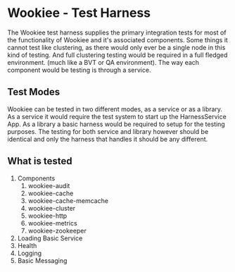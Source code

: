 # Wookiee - Test Harness
The Wookiee test harness supplies the primary integration tests for most of the functionality of Wookiee and it's associated components. Some things it cannot test like clustering, as there would only ever be a single node in this kind of testing. And full clustering testing would be required in a full fledged environment. (much like a BVT or QA environment). The way each component would be testing is through a service.

## Test Modes
Wookiee can be tested in two different modes, as a service or as a library. As a service it would require the test system to start up the HarnessService App. As a library a basic harness would be required to setup for the testing purposes. The testing for both service and library however should be identical and only the harness that handles it should be any different.

## What is tested
1. Components
    1. wookiee-audit
    2. wookiee-cache
    3. wookiee-cache-memcache
    4. wookiee-cluster
    5. wookiee-http
    6. wookiee-metrics
    7. wookiee-zookeeper
2. Loading Basic Service
3. Health
4. Logging
5. Basic Messaging